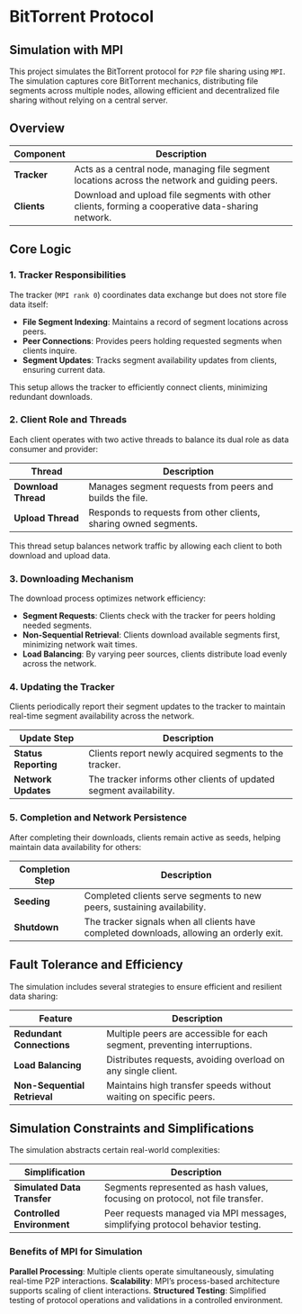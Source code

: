 # BitTorrent Protocol

## Simulation with MPI

This project simulates the BitTorrent protocol for `P2P` file sharing using `MPI`.
The simulation captures core BitTorrent mechanics, distributing file segments across multiple nodes, allowing efficient and decentralized file sharing without relying on a central server.

## Overview

| Component   | Description                                                                                          |
|-------------|------------------------------------------------------------------------------------------------------|
| **Tracker** | Acts as a central node, managing file segment locations across the network and guiding peers.        |
| **Clients** | Download and upload file segments with other clients, forming a cooperative data-sharing network.    |

## Core Logic

### 1. Tracker Responsibilities

The tracker (`MPI rank 0`) coordinates data exchange but does not store file data itself:

- **File Segment Indexing**: Maintains a record of segment locations across peers.
- **Peer Connections**: Provides peers holding requested segments when clients inquire.
- **Segment Updates**: Tracks segment availability updates from clients, ensuring current data.

This setup allows the tracker to efficiently connect clients, minimizing redundant downloads.

### 2. Client Role and Threads

Each client operates with two active threads to balance its dual role as data consumer and provider:

| Thread              | Description                                                                                    |
|---------------------|------------------------------------------------------------------------------------------------|
| **Download Thread** | Manages segment requests from peers and builds the file.                                       |
| **Upload Thread**   | Responds to requests from other clients, sharing owned segments.                               |

This thread setup balances network traffic by allowing each client to both download and upload data.

### 3. Downloading Mechanism

The download process optimizes network efficiency:

- **Segment Requests**: Clients check with the tracker for peers holding needed segments.
- **Non-Sequential Retrieval**: Clients download available segments first, minimizing network wait times.
- **Load Balancing**: By varying peer sources, clients distribute load evenly across the network.

### 4. Updating the Tracker

Clients periodically report their segment updates to the tracker to maintain real-time segment availability across the network.

| Update Step         | Description                                                                                   |
|---------------------|-----------------------------------------------------------------------------------------------|
| **Status Reporting**| Clients report newly acquired segments to the tracker.                                        |
| **Network Updates** | The tracker informs other clients of updated segment availability.                            |

### 5. Completion and Network Persistence

After completing their downloads, clients remain active as seeds, helping maintain data availability for others:

| Completion Step     | Description                                                                                   |
|---------------------|-----------------------------------------------------------------------------------------------|
| **Seeding**         | Completed clients serve segments to new peers, sustaining availability.                       |
| **Shutdown**        | The tracker signals when all clients have completed downloads, allowing an orderly exit.      |

## Fault Tolerance and Efficiency

The simulation includes several strategies to ensure efficient and resilient data sharing:

| Feature                | Description                                                                              |
|------------------------|------------------------------------------------------------------------------------------|
| **Redundant Connections** | Multiple peers are accessible for each segment, preventing interruptions.             |
| **Load Balancing**        | Distributes requests, avoiding overload on any single client.                         |
| **Non-Sequential Retrieval** | Maintains high transfer speeds without waiting on specific peers.                   |

## Simulation Constraints and Simplifications

The simulation abstracts certain real-world complexities:

| Simplification         | Description                                                                              |
|------------------------|------------------------------------------------------------------------------------------|
| **Simulated Data Transfer** | Segments represented as hash values, focusing on protocol, not file transfer.       |
| **Controlled Environment**  | Peer requests managed via MPI messages, simplifying protocol behavior testing.      |

### Benefits of MPI for Simulation

**Parallel Processing**: Multiple clients operate simultaneously, simulating real-time P2P interactions.
**Scalability**: MPI’s process-based architecture supports scaling of client interactions.
**Structured Testing**: Simplified testing of protocol operations and validations in a controlled environment.
